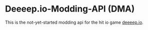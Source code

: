 # Deeeep.io-Modding-API (DMA)

This is the not-yet-started modding api for the hit io game [deeeep.io]("https://deeeep.io").
